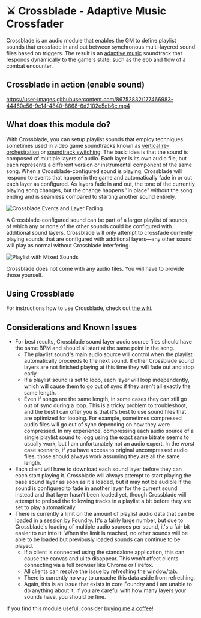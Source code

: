 # ⚔ Crossblade - Adaptive Music Crossfader
Crossblade is an audio module that enables the GM to define playlist sounds that crossfade in and out between synchronous multi-layered sound files based on triggers. The result is an [adaptive music](https://en.wikipedia.org/wiki/Adaptive_music) soundtrack that responds dynamically to the game's state, such as the ebb and flow of a combat encounter.

## Crossblade in action (enable sound)

https://user-images.githubusercontent.com/86752832/177466983-44460e56-9c14-4840-8668-6d2102e5db6c.mp4

## What does this module do?
With Crossblade, you can setup playlist sounds that employ techniques sometimes used in video game soundtracks known as [vertical re-orchestration](https://en.wikipedia.org/wiki/Adaptive_music#Horizontal_and_vertical_techniques) or [soundtrack switching](https://en.wikipedia.org/wiki/Adaptive_music#Soundtrack_switching). The basic idea is that the sound is composed of multiple layers of audio. Each layer is its own audio file, but each represents a different version or instrumental component of the same song. When a Crossblade-configured sound is playing, Crossblade will respond to events that happen in the game and automatically fade in or out each layer as configured. As layers fade in and out, the tone of the currently playing song changes, but the change happens "in place" without the song ending and is seamless compared to starting another sound entirely.

![Crossblade Events and Layer Fading](https://user-images.githubusercontent.com/86752832/177472671-cfefc08b-ceb7-4f57-8332-3bfb36727499.png?raw=true "Crossblade Events and Layer Fading")

A Crossblade-configured sound can be part of a larger playlist of sounds, of which any or none of the other sounds could be configured with additional sound layers. Crossblade will only attempt to crossfade currently playing sounds that are configured with additional layers—any other sound will play as normal without Crossblade interfering.

![Playlist with Mixed Sounds](https://user-images.githubusercontent.com/86752832/177472669-9f3fbf5a-fc53-418b-85eb-740eafb3c3af.png?raw=true "Playlist with Mixed Sounds")

Crossblade does not come with any audio files. You will have to provide those yourself.

## Using Crossblade
For instructions how to use Crossblade, check out [the wiki](https://github.com/Elemental-Re/crossblade/wiki).

## Considerations and Known Issues
* For best results, Crossblade sound layer audio source files should have the same BPM and should all start at the same point in the song.
    * The playlist sound's main audio source will control when the playlist automatically proceeds to the next sound. If other Crossblade sound layers are not finished playing at this time they will fade out and stop early.
    * If a playlist sound is set to loop, each layer will loop independently, which will cause them to go out of sync if they aren't all exactly the same length.
    * Even if songs are the same length, in some cases they can still go out of sync during a loop. This is a tricky problem to troubleshoot, and the best I can offer you is that it's best to use sound files that are optimized for looping. For example, sometimes compressed audio files will go out of sync depending on how they were compressed. In my experience, compressing each audio source of a single playlist sound to .ogg using the exact same bitrate seems to usually work, but I am unfortunately not an audio expert. In the worst case scenario, if you have access to original uncompressed audio files, those should always work assuming they are all the same length.
* Each client will have to download each sound layer before they can each start playing it. Crossblade will always attempt to start playing the base sound layer as soon as it's loaded, but it may not be audible if the sound is configured to fade in another layer for the current sound instead and that layer hasn't been loaded yet, though Crossblade will attempt to preload the following tracks in a playlist a bit before they are set to play automatically.
* There is currently a limit on the amount of playlist audio data that can be loaded in a session by Foundry. It's a fairly large number, but due to Crossblade's loading of multiple audio sources per sound, it's a fair bit easier to run into it. When the limit is reached, no other sounds will be able to be loaded but previously loaded sounds can continue to be played.
     * If a client is connected using the standalone application, this can cause the canvas and ui to disappear. This won't affect clients connecting via a full browser like Chrome or Firefox.
     * All clients can resolve the issue by refreshing the window/tab.
     * There is currently no way to uncache this data aside from refreshing.
     * Again, this is an issue that exists in core Foundry and I am unable to do anything about it. If you are careful with how many layers your sounds have, you should be fine.

If you find this module useful, consider [buying me a coffee](https://ko-fi.com/element_re "Buy me a coffee!")!
